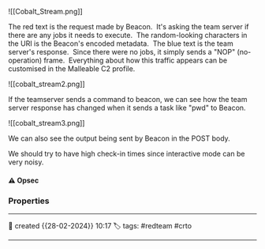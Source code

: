 

![[Cobalt_Stream.png]]

The red text is the request made by Beacon.  It's asking the team server if there are any jobs it needs to execute.  The random-looking characters in the URI is the Beacon's encoded metadata.  The blue text is the team server's response.  Since there were no jobs, it simply sends a "NOP" (no-operation) frame.  Everything about how this traffic appears can be customised in the Malleable C2 profile.

![[cobalt_stream2.png]]

If the teamserver sends a command to beacon, we can see how the team server response has changed when it sends a task like "pwd" to Beacon.

![[cobalt_stream3.png]]

We can also see the output being sent by Beacon in the POST body.

We should try to have high check-in times since interactive mode can be very noisy.

#### ⚠ Opsec




### Properties
---
📆 created   {{28-02-2024}} 10:17
🏷️ tags: #redteam #crto 

---

